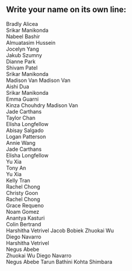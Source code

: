 ## Write your name on its own line:   

Bradly Alicea    
Srikar Manikonda  
Nabeel Bashir    
Almuatasim Hussein   
Jocelyn Yang   
Jakub Szumny   
Dianne Park   
Shivam Patel    
Srikar Manikonda  
Madison Van 
Madison Van  
Aishi Dua    
Srikar Manikonda   
Emma Guarni   
Kinza Chouhdry 
Madison Van   
Jade Carthans   
Taylor Chan   
Elisha Longfellow   
Abisay Salgado   
Logan Patterson  
Annie Wang   
Jade Carthans   
Elisha Longfellow    
Yu Xia    
Tony An   
Yu Xia    
Kelly Tran       
Rachel Chong      
Christy Goon     
Rachel Chong    
Grace Requeno     
Noam Gomez  
Anantya Kasturi   
Colin Bertrand    
Harshitha Vetrivel
Jacob Bobiek
Zhuokai Wu    
Diego Navarro   
Harshitha Vetrivel   
Negus Abebe   
Zhuokai Wu
Diego Navarro   
Negus Abebe
Tarun Bathini
Kohta Shimbara
